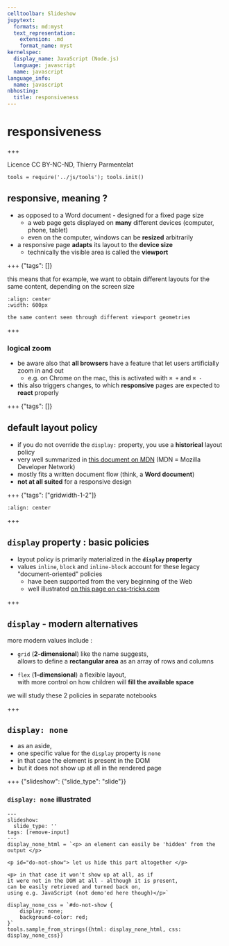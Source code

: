 ```yaml
---
celltoolbar: Slideshow
jupytext:
  formats: md:myst
  text_representation:
    extension: .md
    format_name: myst
kernelspec:
  display_name: JavaScript (Node.js)
  language: javascript
  name: javascript
language_info:
  name: javascript
nbhosting:
  title: responsiveness
---
```


# responsiveness

+++

Licence CC BY-NC-ND, Thierry Parmentelat

```{code-cell}
tools = require('../js/tools'); tools.init()
```

## responsive, meaning ?

* as opposed to a Word document - designed for a fixed page size
  * a web page gets displayed on **many** different devices (computer, phone, tablet)
  * even on the computer, windows can be **resized** arbitrarily
* a responsive page **adapts** its layout to the **device size**
  * technically the visible area is called the **viewport**

+++ {"tags": []}

this means that for example, we want to obtain different layouts for the same content, depending on the screen size  

```{figure} media/responsive-wide-narrow.svg
:align: center
:width: 600px

the same content seen through different viewport geometries
```

+++

### logical zoom

* be aware also that **all browsers** have a feature that let users artificially zoom in and out
  * e.g. on Chrome on the mac, this is activated with `⌘ +` and `⌘ -`
* this also triggers changes, to which
  **responsive** pages are expected to **react** properly

+++ {"tags": []}

## default layout policy

* if you do not override the `display:` property, you use a **historical** layout policy
* very well summarized in [this document on MDN](https://developer.mozilla.org/en-US/docs/Learn/CSS/CSS_layout/Normal_Flow) (MDN = Mozilla Developer Network)
* mostly fits a written document flow (think, a **Word document**)
* **not at all suited** for a responsive design

+++ {"tags": ["gridwidth-1-2"]}

```{image} media/css-display-block-inline.png
:align: center
```

+++

##  `display` property : basic policies

* layout policy is primarily materialized in the **`display` property**
* values `inline`, `block` and `inline-block` account for these legacy "document-oriented" policies
  * have been supported from the very beginning of the Web
  * well illustrated [on this page on css-tricks.com](https://css-tricks.com/almanac/properties/d/display/)

+++

## `display` - modern alternatives

more modern values include :

* `grid` (**2-dimensional**) like the name suggests,  
  allows to define a **rectangular area** as an array of rows and columns

* `flex` (**1-dimensional**) a flexible layout,  
  with more control on how children will **fill the available space**

we will study these 2 policies in separate notebooks

+++

## `display: none`

* as an aside,
* one specific value for the `display` property is `none`
* in that case the element is present in the DOM
* but it does not show up at all in the rendered page

+++ {"slideshow": {"slide_type": "slide"}}

### `display: none` illustrated

```{code-cell}
---
slideshow:
  slide_type: ''
tags: [remove-input]
---
display_none_html = `<p> an element can easily be 'hidden' from the output </p>

<p id="do-not-show"> let us hide this part altogether </p>

<p> in that case it won't show up at all, as if
it were not in the DOM at all - although it is present,
can be easily retrieved and turned back on,
using e.g. JavaScript (not demo'ed here though)</p>`

display_none_css = `#do-not-show {
    display: none;
    background-color: red;
}`
tools.sample_from_strings({html: display_none_html, css: display_none_css})
```
